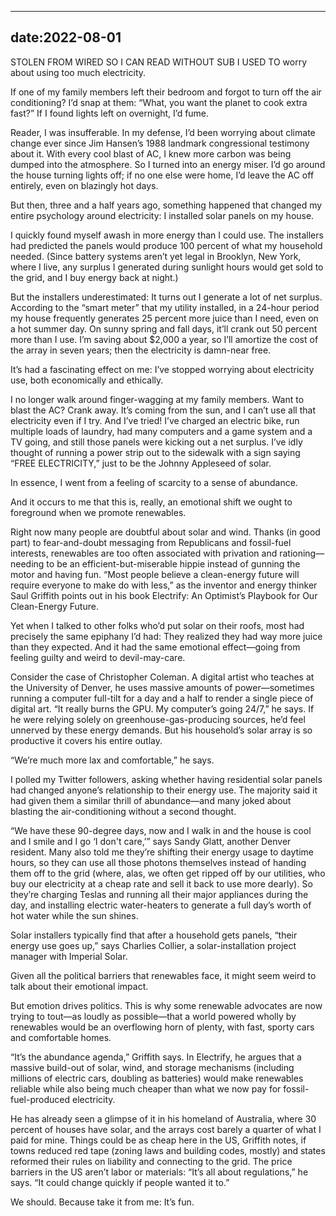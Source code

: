 -------

date:2022-08-01
-------
STOLEN FROM WIRED SO I CAN READ WITHOUT SUB
I USED TO worry about using too much electricity.

If one of my family members left their bedroom and forgot to turn off the air conditioning? I’d snap at them: “What, you want the planet to cook extra fast?” If I found lights left on overnight, I’d fume.

Reader, I was insufferable. In my defense, I’d been worrying about climate change ever since Jim Hansen’s 1988 landmark congressional testimony about it. With every cool blast of AC, I knew more carbon was being dumped into the atmosphere. So I turned into an energy miser. I’d go around the house turning lights off; if no one else were home, I’d leave the AC off entirely, even on blazingly hot days.


But then, three and a half years ago, something happened that changed my entire psychology around electricity: I installed solar panels on my house.

I quickly found myself awash in more energy than I could use. The installers had predicted the panels would produce 100 percent of what my household needed. (Since battery systems aren’t yet legal in Brooklyn, New York, where I live, any surplus I generated during sunlight hours would get sold to the grid, and I buy energy back at night.)

But the installers underestimated: It turns out I generate a lot of net surplus. According to the “smart meter” that my utility installed, in a 24-hour period my house frequently generates 25 percent more juice than I need, even on a hot summer day. On sunny spring and fall days, it’ll crank out 50 percent more than I use. I’m saving about $2,000 a year, so I’ll amortize the cost of the array in seven years; then the electricity is damn-near free.

It’s had a fascinating effect on me: I’ve stopped worrying about electricity use, both economically and ethically.

I no longer walk around finger-wagging at my family members. Want to blast the AC? Crank away. It’s coming from the sun, and I can’t use all that electricity even if I try. And I’ve tried! I’ve charged an electric bike, run multiple loads of laundry, had many computers and a game system and a TV going, and still those panels were kicking out a net surplus. I’ve idly thought of running a power strip out to the sidewalk with a sign saying “FREE ELECTRICITY,” just to be the Johnny Appleseed of solar.

In essence, I went from a feeling of scarcity to a sense of abundance.

And it occurs to me that this is, really, an emotional shift we ought to foreground when we promote renewables.

Right now many people are doubtful about solar and wind. Thanks (in good part) to fear-and-doubt messaging from Republicans and fossil-fuel interests, renewables are too often associated with privation and rationing—needing to be an efficient-but-miserable hippie instead of gunning the motor and having fun. “Most people believe a clean-energy future will require everyone to make do with less,” as the inventor and energy thinker Saul Griffith points out in his book Electrify: An Optimist’s Playbook for Our Clean-Energy Future.


Yet when I talked to other folks who’d put solar on their roofs, most had precisely the same epiphany I’d had: They realized they had way more juice than they expected. And it had the same emotional effect—going from feeling guilty and weird to devil-may-care.

Consider the case of Christopher Coleman. A digital artist who teaches at the University of Denver, he uses massive amounts of power—sometimes running a computer full-tilt for a day and a half to render a single piece of digital art. “It really burns the GPU. My computer’s going 24/7,” he says. If he were relying solely on greenhouse-gas-producing sources, he’d feel unnerved by these energy demands. But his household’s solar array is so productive it covers his entire outlay.

“We’re much more lax and comfortable,” he says.

I polled my Twitter followers, asking whether having residential solar panels had changed anyone’s relationship to their energy use. The majority said it had given them a similar thrill of abundance—and many joked about blasting the air-conditioning without a second thought.

“We have these 90-degree days, now and I walk in and the house is cool and I smile and I go ‘I don't care,’” says Sandy Glatt, another Denver resident.
Many also told me they’re shifting their energy usage to daytime hours, so they can use all those photons themselves instead of handing them off to the grid (where, alas, we often get ripped off by our utilities, who buy our electricity at a cheap rate and sell it back to use more dearly). So they’re charging Teslas and running all their major appliances during the day, and installing electric water-heaters to generate a full day’s worth of hot water while the sun shines.

Solar installers typically find that after a household gets panels, “their energy use goes up,” says Charlies Collier, a solar-installation project manager with Imperial Solar.

Given all the political barriers that renewables face, it might seem weird to talk about their emotional impact.

But emotion drives politics. This is why some renewable advocates are now trying to tout—as loudly as possible—that a world powered wholly by renewables would be an overflowing horn of plenty, with fast, sporty cars and comfortable homes.

“It’s the abundance agenda,” Griffith says. In Electrify, he argues that a massive build-out of solar, wind, and storage mechanisms (including millions of electric cars, doubling as batteries) would make renewables reliable while also being much cheaper than what we now pay for fossil-fuel-produced electricity.

He has already seen a glimpse of it in his homeland of Australia, where 30 percent of houses have solar, and the arrays cost barely a quarter of what I paid for mine. Things could be as cheap here in the US, Griffith notes, if towns reduced red tape (zoning laws and building codes, mostly) and states reformed their rules on liability and connecting to the grid. The price barriers in the US aren’t labor or materials: “It’s all about regulations,” he says. “It could change quickly if people wanted it to.”

We should. Because take it from me: It’s fun.

